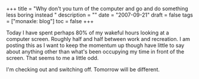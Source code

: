 +++
title = "Why don't you turn of the computer and go and do something less boring instead "
description = ""
date = "2007-09-21"
draft = false
tags = ["monaxle: blog"]
toc = false
+++

Today I have spent perhaps 80% of my wakeful hours looking at a computer screen. Roughly half and half between work and recreation. I am posting this as I want to keep the momentum up though have little to say about anything other than what's been occupying my time in front of the screen. That seems to me a little odd.

I'm checking out and switching off. Tomorrow will be different.